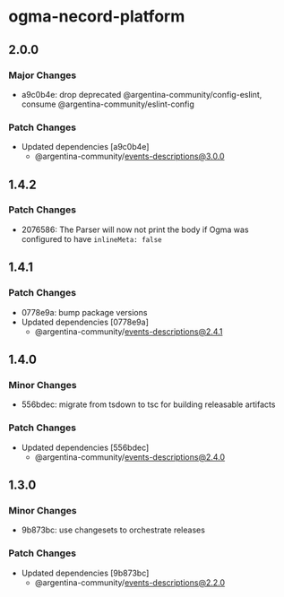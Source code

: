 # ogma-necord-platform

## 2.0.0

### Major Changes

- a9c0b4e: drop deprecated @argentina-community/config-eslint, consume @argentina-community/eslint-config

### Patch Changes

- Updated dependencies [a9c0b4e]
  - @argentina-community/events-descriptions@3.0.0

## 1.4.2

### Patch Changes

- 2076586: The Parser will now not print the body if Ogma was configured to have `inlineMeta: false`

## 1.4.1

### Patch Changes

- 0778e9a: bump package versions
- Updated dependencies [0778e9a]
  - @argentina-community/events-descriptions@2.4.1

## 1.4.0

### Minor Changes

- 556bdec: migrate from tsdown to tsc for building releasable artifacts

### Patch Changes

- Updated dependencies [556bdec]
  - @argentina-community/events-descriptions@2.4.0

## 1.3.0

### Minor Changes

- 9b873bc: use changesets to orchestrate releases

### Patch Changes

- Updated dependencies [9b873bc]
  - @argentina-community/events-descriptions@2.2.0
